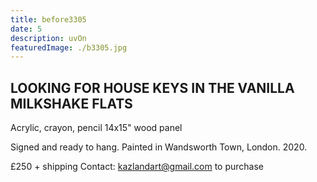 ```yaml
---
title: before3305
date: 5
description: uvOn
featuredImage: ./b3305.jpg
---
```


<!-- ![photo](./3.jpg)  -->

## LOOKING FOR HOUSE KEYS IN THE VANILLA MILKSHAKE FLATS 

Acrylic, crayon, pencil
14x15" wood panel

Signed and ready to hang.
Painted in Wandsworth Town, London. 2020.

£250 + shipping
Contact: kazlandart@gmail.com to purchase